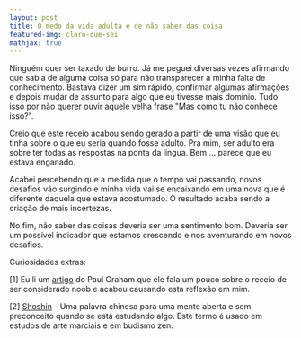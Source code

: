 ```yaml
---
layout: post
title: O medo da vida adulta e de não saber das coisa
featured-img: claro-que-sei
mathjax: true
---
```


Ninguém quer ser taxado de burro. Já me peguei diversas vezes afirmando que sabia de alguma coisa só para não transparecer a minha falta de conhecimento. Bastava dizer um sim rápido, confirmar algumas afirmações e depois mudar de assunto para algo que eu tivesse mais domínio. Tudo isso por não querer ouvir aquele velha frase "Mas como tu não conhece isso?". 

Creio que este receio acabou sendo gerado a partir de uma visão que eu tinha sobre o que eu seria quando fosse adulto. Pra mim, ser adulto era sobre ter todas as respostas na ponta da lingua. Bem … parece que eu estava enganado.

Acabei percebendo que a medida que o tempo vai passando, novos desafios vão surgindo e minha vida vai se encaixando em uma nova que é diferente daquela que estava acostumado. O resultado acaba sendo a criação de mais incertezas.

No fim, não saber das coisas deveria ser uma sentimento bom. Deveria ser um possível indicador que estamos crescendo e nos aventurando em novos desafios. 

Curiosidades extras:

[1] Eu li um [artigo](http://paulgraham.com/noob.html) do Paul Graham que ele fala um pouco sobre o receio de ser considerado noob e acabou causando esta reflexão em mim.

[2] [Shoshin](https://en.m.wikipedia.org/wiki/Shoshin) - Uma palavra chinesa para uma mente aberta e sem preconceito quando se está estudando algo. Este termo é usado em estudos de arte marciais e em budismo zen.


